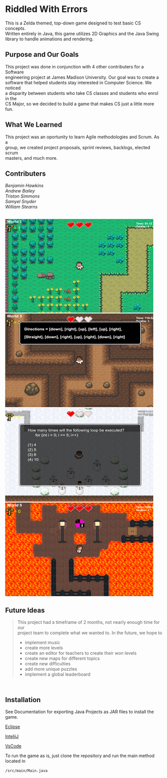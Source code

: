 # Riddled With Errors

This is a Zelda themed, top-down game designed to test basic CS concepts.  
Written entirely in Java, this game utilizes 2D Graphics and the Java Swing  
library to handle animations and rendering.
<br>

## Purpose and Our Goals
This project was done in conjunction with 4 other contributers for a Software  
engineering project at James Madison University. Our goal was to create a  
software that helped students stay interested in Computer Science. We noticed  
a disparity between students who take CS classes and students who enrol in the  
CS Major, so we decided to build a game that makes CS just a little more fun.
<br>

## What We Learned
This project was an oportunity to learn Agile methodologies and Scrum. As a  
group, we created project proposals, sprint reviews, backlogs, elected scrum  
masters, and much more.
<br>

## Contributers
*Benjamin Hawkins  
Andrew Bailey  
Triston Simmons  
Samyel Snyder  
William Stearns*   
<br>

<img src="res/readme/game1.png" width="475" height="300">
<img src="res/readme/game2.png" width="475" height="300">

<br>

<img src="res/readme/game3.png" width="475" height="300">
<img src="res/readme/game4.png" width="475" height="300">

<br>


## Future Ideas

> This project had a timeframe of 2 months, not nearly enough time for our   
> project team to complete what we wanted to. In the future, we hope to  
>  
> - implement music
> - create more levels
> - create an editor for teachers to create their won levels
> - create new maps for different topics
> - create new difficulties
> - add more unique puzzles
> - implement a global leaderboard
>  

<br>

## Installation

See Documentation for exporting Java Projects as JAR files to install the game. 

[Eclipse](https://www.albany.edu/faculty/jmower/geog/gog692/ImportExportJARFiles.htm)  
  
[InteliiJ](https://www.jetbrains.com/help/idea/compiling-applications.html#package_into_jar)  
  
[VsCode](https://dev.to/rohitk570/create-an-executable-jar-file-on-vs-code-n-command-line-154b)
  
To run the game as is, just clone the repository and run the main method located in 
```bash
/src/main/Main.java
```
